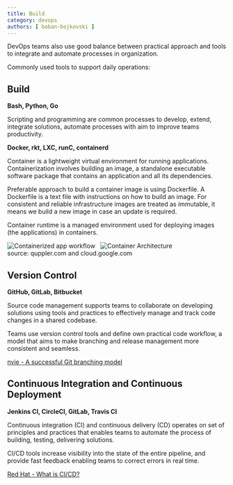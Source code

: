 ```yaml
---
title: Build
category: devops
authors: [ boban-bojkovski ]
---
```


DevOps teams also use good balance between practical approach and tools to integrate and automate processes in organization.

Commonly used tools to support daily operations:

## Build

**Bash, Python, Go**

Scripting and programming are common processes to develop, extend, integrate solutions, automate processes with aim to improve teams productivity.

**Docker, rkt, LXC, runC, containerd**

Container is a lightweight virtual environment for running applications. Containerization involves building an image, a standalone executable software package that contains an application and all its dependencies.

Preferable approach to build a container image is using Dockerfile. A Dockerfile is a text file with instructions on how to build an image. For consistent and reliable infrastructure images are treated as immutable, it means we build a new image in case an update is required.  

Container runtime is a managed environment used for deploying images (the applications) in containers.  

![Containerized app workflow](https://quppler.com/wp-content/uploads/2019/03/DockerComponents-300x242.png) &nbsp; 
![Container Architecture](https://miro.medium.com/max/350/1*IGYaJSfDLzXjE-aJcTai4Q.png)  
source: quppler.com and cloud.google.com

## Version Control

**GitHub, GitLab, Bitbucket**

Source code management supports teams to collaborate on developing solutions using tools and practices to effectively manage and track code changes in a shared codebase.  

Teams use version control tools and define own practical code workflow, a model that aims to make branching and release management more consistent and seamless.  

[nvie - A successful Git branching model](https://nvie.com/posts/a-successful-git-branching-model "nvie")

## Continuous Integration and Continuous Deployment

**Jenkins CI, CircleCI, GitLab, Travis CI**

Continuous integration (CI) and continuous delivery (CD) operates on set of principles and practices that enables teams to automate the process of building, testing, delivering solutions.
  
CI/CD tools increase visibility into the state of the entire pipeline, and provide fast feedback enabling teams to correct errors in real time.  

[Red Hat - What is CI/CD?](https://www.redhat.com/en/topics/devops/what-is-ci-cd "Red Hat")
